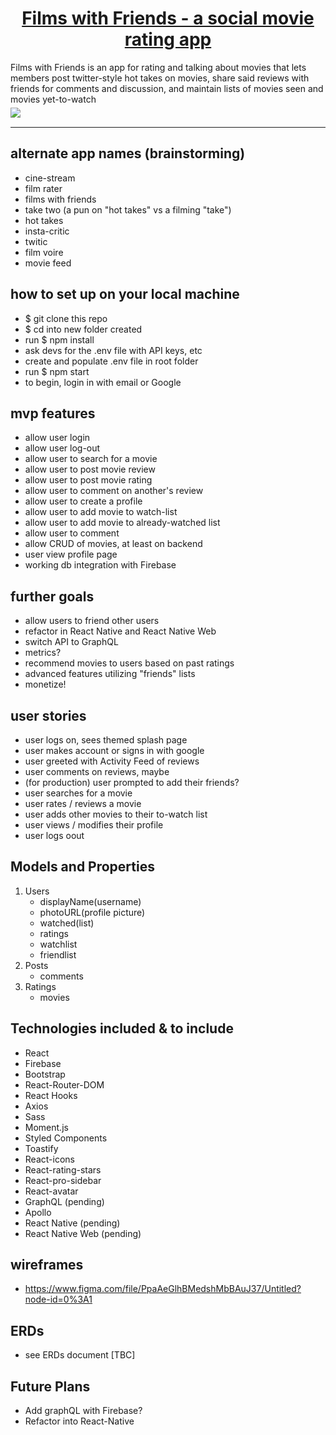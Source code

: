 <h1 align="center">
  <a href="https://movie-app-fe361.web.app/">
    Films with Friends - a social movie rating app
  </a>
</h1>
Films with Friends is an app for rating and talking about movies that lets members post twitter-style hot takes on movies, share said reviews with friends for comments and discussion, and maintain lists of movies seen and movies yet-to-watch

<div style="margin-top: 5px; margin-bottom: 15px;">
  <img src="public/moviegif.gif"/>
</div>

<hr/>

## alternate app names (brainstorming)
- cine-stream
- film rater
- films with friends
- take two (a pun on "hot takes" vs a filming "take")
- hot takes
- insta-critic
- twitic
- film voire
- movie feed


## how to set up on your local machine
- $ git clone this repo
- $ cd into new folder created
- run $ npm install
- ask devs for the .env file with API keys, etc
- create and populate .env file in root folder
- run $ npm start
- to begin, login in with email or Google


## mvp features
- allow user login
- allow user log-out
- allow user to search for a movie
- allow user to post movie review
- allow user to post movie rating
- allow user to comment on another's review
- allow user to create a profile
- allow user to add movie to watch-list
- allow user to add movie to already-watched list
- allow user to comment
- allow CRUD of movies, at least on backend
- user view profile page
- working db integration with Firebase


## further goals
- allow users to friend other users
- refactor in React Native and React Native Web
- switch API to GraphQL
- metrics?
- recommend movies to users based on past ratings
- advanced features utilizing "friends" lists
- monetize!


## user stories
- user logs on, sees themed splash page
- user makes account or signs in with google
- user greeted with Activity Feed of reviews
- user comments on reviews, maybe
- (for production) user prompted to add their friends?
- user searches for a movie
- user rates / reviews a movie
- user adds other movies to their to-watch list
- user views / modifies their profile
- user logs oout



## Models and Properties
1. Users
    - displayName(username)
    - photoURL(profile picture)
    - watched(list)
    - ratings
    - watchlist
    - friendlist
2. Posts
    - comments
3. Ratings
    - movies


## Technologies included & to include
- React
- Firebase
- Bootstrap
- React-Router-DOM
- React Hooks
- Axios
- Sass
- Moment.js
- Styled Components
- Toastify
- React-icons
- React-rating-stars
- React-pro-sidebar
- React-avatar
- GraphQL (pending)
- Apollo
- React Native (pending)
- React Native Web (pending)


## wireframes
- https://www.figma.com/file/PpaAeGlhBMedshMbBAuJ37/Untitled?node-id=0%3A1

## ERDs
- see ERDs document [TBC]

## Future Plans
- Add graphQL with Firebase?
- Refactor into React-Native

